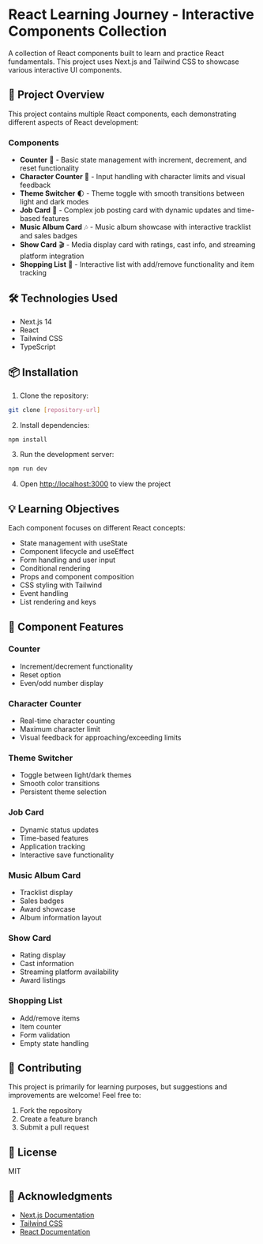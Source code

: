 # React Learning Journey - Interactive Components Collection

A collection of React components built to learn and practice React fundamentals. This project uses Next.js and Tailwind CSS to showcase various interactive UI components.

## 🚀 Project Overview

This project contains multiple React components, each demonstrating different aspects of React development:

### Components

- **Counter** 🔢 - Basic state management with increment, decrement, and reset functionality
- **Character Counter** 📝 - Input handling with character limits and visual feedback
- **Theme Switcher** 🌓 - Theme toggle with smooth transitions between light and dark modes
- **Job Card** 💼 - Complex job posting card with dynamic updates and time-based features
- **Music Album Card** 🎶 - Music album showcase with interactive tracklist and sales badges
- **Show Card** 🎬 - Media display card with ratings, cast info, and streaming platform integration
- **Shopping List** 🛒 - Interactive list with add/remove functionality and item tracking

## 🛠️ Technologies Used

- Next.js 14
- React
- Tailwind CSS
- TypeScript

## 📦 Installation

1. Clone the repository:

```bash
git clone [repository-url]
```

2. Install dependencies:

```bash
npm install
```

3. Run the development server:

```bash
npm run dev
```

4. Open [http://localhost:3000](http://localhost:3000) to view the project

## 💡 Learning Objectives

Each component focuses on different React concepts:

- State management with useState
- Component lifecycle and useEffect
- Form handling and user input
- Conditional rendering
- Props and component composition
- CSS styling with Tailwind
- Event handling
- List rendering and keys

## 🎯 Component Features

### Counter

- Increment/decrement functionality
- Reset option
- Even/odd number display

### Character Counter

- Real-time character counting
- Maximum character limit
- Visual feedback for approaching/exceeding limits

### Theme Switcher

- Toggle between light/dark themes
- Smooth color transitions
- Persistent theme selection

### Job Card

- Dynamic status updates
- Time-based features
- Application tracking
- Interactive save functionality

### Music Album Card

- Tracklist display
- Sales badges
- Award showcase
- Album information layout

### Show Card

- Rating display
- Cast information
- Streaming platform availability
- Award listings

### Shopping List

- Add/remove items
- Item counter
- Form validation
- Empty state handling

## 🤝 Contributing

This project is primarily for learning purposes, but suggestions and improvements are welcome! Feel free to:

1. Fork the repository
2. Create a feature branch
3. Submit a pull request

## 📝 License

MIT

## 🙏 Acknowledgments

- [Next.js Documentation](https://nextjs.org/docs)
- [Tailwind CSS](https://tailwindcss.com)
- [React Documentation](https://react.dev)
